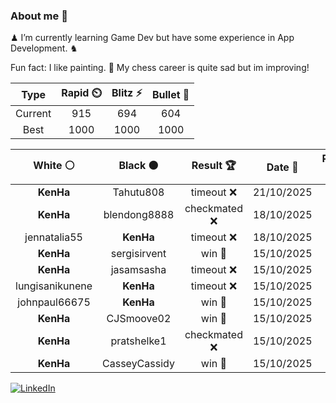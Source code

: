 ### About me 🍜

♟ I’m currently learning Game Dev but have some experience in App Development. ♞

Fun fact: I like painting. 🎨
My chess career is quite sad but im improving!
<!--START_SECTION:chessStats-->
<!-- Automatically generated with https://github.com/Balastrong/chess-stats-action -->

| Type | Rapid ⏲️ | Blitz ⚡ | Bullet 🔫 |
|:---:|:---:|:---:|:---:|
| Current | 915 | 694 | 604 |
| Best | 1000 | 1000 | 1000 |

| White ⚪ | Black ⚫ | Result 🏆 | Date 📅 | Position 🗺️ | Type 🕕 |
|:---:|:---:|:---:|:---:|:---:|:---:|
| **KenHa** | Tahutu808 | timeout ❌ | 21/10/2025 | <a href="http://www.ee.unb.ca/cgi-bin/tervo/fen.pl?select=1r1q3r/2pk2bp/2n3p1/3p1p2/Q2P1P2/1P6/P5PP/RNB2RK1 w - - 0 18">Link</a> | Bullet |
| **KenHa** | blendong8888 | checkmated ❌ | 18/10/2025 | <a href="http://www.ee.unb.ca/cgi-bin/tervo/fen.pl?select=5rk1/1b3ppp/5n2/2R1p3/1P1p4/3P4/1Q3PqP/6K1 w - - 0 26">Link</a> | Bullet |
| jennatalia55 | **KenHa** | timeout ❌ | 18/10/2025 | <a href="http://www.ee.unb.ca/cgi-bin/tervo/fen.pl?select=7r/8/1NP2p1n/7p/3p3k/8/P1PK2Q1/5R2 b - - 1 36">Link</a> | Bullet |
| **KenHa** | sergisirvent | win 🥇 | 15/10/2025 | <a href="http://www.ee.unb.ca/cgi-bin/tervo/fen.pl?select=2k1rb1r/ppp2p1p/5p2/5Q2/8/1B3n2/PPP3RP/R1BK4 b - - 1 20">Link</a> | Daily |
| **KenHa** | jasamsasha | timeout ❌ | 15/10/2025 | <a href="http://www.ee.unb.ca/cgi-bin/tervo/fen.pl?select=r5k1/pp2p1b1/7p/3q2p1/8/1B6/PP1n1PKP/RN1R4 w - - 2 22">Link</a> | Bullet |
| lungisanikunene | **KenHa** | timeout ❌ | 15/10/2025 | <a href="http://www.ee.unb.ca/cgi-bin/tervo/fen.pl?select=6k1/5ppp/8/r7/8/5PK1/4N1PP/7R b - - 8 35">Link</a> | Bullet |
| johnpaul66675 | **KenHa** | win 🥇 | 15/10/2025 | <a href="http://www.ee.unb.ca/cgi-bin/tervo/fen.pl?select=r3k1nr/pp4pp/1q3p2/4pb2/2P5/1P3P2/P5PP/b1BK1Q1R w kq - 0 20">Link</a> | Bullet |
| **KenHa** | CJSmoove02 | win 🥇 | 15/10/2025 | <a href="http://www.ee.unb.ca/cgi-bin/tervo/fen.pl?select=2r5/pp1k1pp1/2n1p1p1/3pP3/q2P1P2/P2Q2P1/7P/R2R2K1 b - - 0 22">Link</a> | Bullet |
| **KenHa** | pratshelke1 | checkmated ❌ | 15/10/2025 | <a href="http://www.ee.unb.ca/cgi-bin/tervo/fen.pl?select=r1bq4/pppp1kp1/5n1p/8/4P3/3P1P2/PPPN1nPP/R1B3RK w - - 1 16">Link</a> | Bullet |
| **KenHa** | CasseyCassidy | win 🥇 | 15/10/2025 | <a href="http://www.ee.unb.ca/cgi-bin/tervo/fen.pl?select=r4rk1/2b1q3/1p1p2PP/4p3/p7/2Q2P2/PPP1B3/2KR3R b - - 0 28">Link</a> | Bullet |

<!--END_SECTION:chessStats-->

<a href="https://www.linkedin.com/in/guillermo-bosca/" target="_blank"><img src="https://img.shields.io/badge/LinkedIn-%230077B5.svg?&style=flat-square&logo=linkedin&logoColor=white" alt="LinkedIn"></a>


<!--
**kenhacodes/kenhacodes** is a ✨ _special_ ✨ repository because its `README.md` (this file) appears on your GitHub profile.

Here are some ideas to get you started:

- 🔭 I’m currently working on ...
- 🌱 I’m currently learning App Development, Data Analytics and ML.
- 👯 I’m looking to collaborate on ...
- 🤔 I’m looking for help with ...
- 💬 Ask me about ...
- 📫 How to reach me: ...
- 😄 Pronouns: ...
- ⚡ Fun fact: ...
-->
